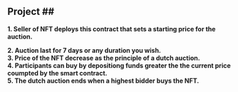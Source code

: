 

## Project ## <br>

**1. Seller of NFT deploys this contract that sets a starting price for the auction.**<br>

**2. Auction last for 7 days or any duration you wish.**<br>
**3. Price of the NFT decrease as the principle of a dutch auction.**<br>
**4. Participants can buy by depositiong funds greater the the current price coumpted by the smart contract.**<br>
**5. The dutch auction ends when a highest bidder buys the NFT.**<br>